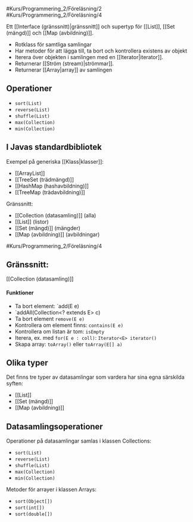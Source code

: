 #Kurs/Programmering_2/Föreläsning/2  #Kurs/Programmering_2/Föreläsning/4 

Ett [[Interface (gränssnitt)|gränssnitt]] och supertyp för [[List]], [[Set (mängd)]] och [[Map (avbildning)]].

- Rotklass för samtliga samlingar
- Har metoder för att lägga till, ta bort och kontrollera existens av objekt
- Iterera över objekten i samlingen med en [[Iterator|iterator]].
- Returnerar [[Ström (stream)|strömmar]].
- Returnerar [[Array|array]] av samlingen

## Operationer
- `sort(List)`
- `reverse(List)`
- `shuffle(List)`
- `max(Collection)`
- `min(Collection)`




## I Javas standardbibliotek
Exempel på generiska [[Klass|klasser]]:
- [[ArrayList]]
- [[TreeSet (trädmängd)]]
- [[HashMap (hashavbildning)]]
- [[TreeMap (trädavbildning)]]

Gränssnitt:
- [[Collection (datasamling)]] (alla)
- [[List]] (listor)
- [[Set (mängd)]] (mängder)
- [[Map (avbildning)]] (avbildningar)

#Kurs/Programmering_2/Föreläsning/4 
## Gränssnitt: 
[[Collection (datasamling)]]

#### Funktioner
- Ta bort element: `add(E e)
- `addAll(Collection<? extends E> c)
- Ta bort element `remove(E e)`
- Kontrollera om element finns: `contains(E e)`
- Kontrollera om listan är tom: `isEmpty`
- Iterera, ex. med `for(E e : coll)`: `Iterator<E> iterator()`
- Skapa array: `toArray()` eller `toArray(E[] a)`

## Olika typer
Det finns tre typer av datasamlingar som vardera har sina egna särskilda syften:
- [[List]]
- [[Set (mängd)]]
- [[Map (avbildning)]]

## Datasamlingsoperationer
Operationer på datasamlingar samlas i klassen Collections:
- `sort(List)`
- `reverse(List)`
- `shuffle(List)`
- `max(Collection)`
- `min(Collection)`

Metoder för arrayer i klassen Arrays:
- `sort(Object[])`
- `sort(int[])`
- `sort(double[])`
